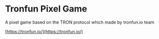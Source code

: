 # Tronfun Pixel Game
A pixel game based on the TRON protocol which made by tronfun.io team


[https://tronfun.io/](https://tronfun.io/)
